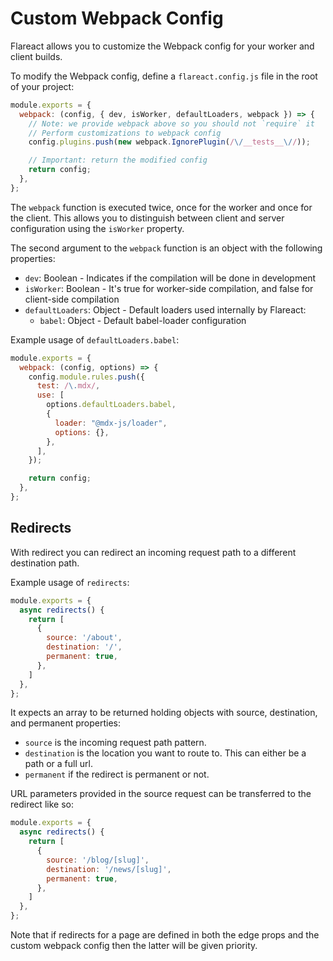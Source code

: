 # Custom Webpack Config

Flareact allows you to customize the Webpack config for your worker and client builds.

To modify the Webpack config, define a `flareact.config.js` file in the root of your project:

```js
module.exports = {
  webpack: (config, { dev, isWorker, defaultLoaders, webpack }) => {
    // Note: we provide webpack above so you should not `require` it
    // Perform customizations to webpack config
    config.plugins.push(new webpack.IgnorePlugin(/\/__tests__\//));

    // Important: return the modified config
    return config;
  },
};
```

The `webpack` function is executed twice, once for the worker and once for the client. This allows you to distinguish between client and server configuration using the `isWorker` property.

The second argument to the `webpack` function is an object with the following properties:

- `dev`: Boolean - Indicates if the compilation will be done in development
- `isWorker`: Boolean - It's true for worker-side compilation, and false for client-side compilation
- `defaultLoaders`: Object - Default loaders used internally by Flareact:
  - `babel`: Object - Default babel-loader configuration

Example usage of `defaultLoaders.babel`:

```js
module.exports = {
  webpack: (config, options) => {
    config.module.rules.push({
      test: /\.mdx/,
      use: [
        options.defaultLoaders.babel,
        {
          loader: "@mdx-js/loader",
          options: {},
        },
      ],
    });

    return config;
  },
};
```

## Redirects

With redirect you can redirect an incoming request path to a different destination path.

Example usage of `redirects`:

```js
module.exports = {
  async redirects() {
    return [
      {
        source: '/about',
        destination: '/',
        permanent: true,
      },
    ]
  },
};
```
It expects an array to be returned holding objects with source, destination, and permanent properties:

- `source` is the incoming request path pattern.
- `destination` is the location you want to route to. This can either be a path or a full url.
- `permanent` if the redirect is permanent or not.

URL parameters provided in the source request can be transferred to the redirect like so:

```js
module.exports = {
  async redirects() {
    return [
      {
        source: '/blog/[slug]',
        destination: '/news/[slug]',
        permanent: true,
      },
    ]
  },
};
```

Note that if redirects for a page are defined in both the edge props and the custom webpack config then the latter will be given priority.